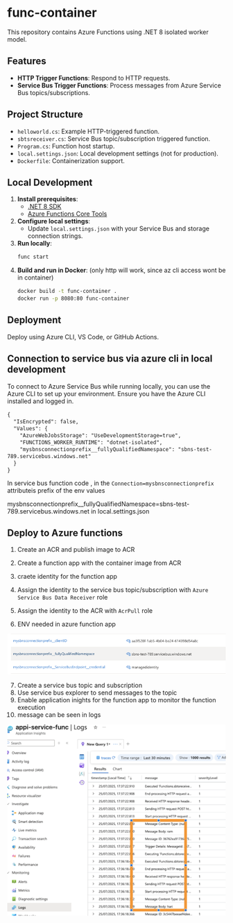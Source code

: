 # func-container

This repository contains Azure Functions using .NET 8 isolated worker model.

## Features

- **HTTP Trigger Functions**: Respond to HTTP requests.
- **Service Bus Trigger Functions**: Process messages from Azure Service Bus topics/subscriptions.

## Project Structure

- `helloworld.cs`: Example HTTP-triggered function.
- `sbtsreceiver.cs`: Service Bus topic/subscription triggered function.
- `Program.cs`: Function host startup.
- `local.settings.json`: Local development settings (not for production).
- `Dockerfile`: Containerization support.

## Local Development

1. **Install prerequisites**:
   - [.NET 8 SDK](https://dotnet.microsoft.com/download)
   - [Azure Functions Core Tools](https://docs.microsoft.com/azure/azure-functions/functions-run-local)
2. **Configure local settings**:
   - Update `local.settings.json` with your Service Bus and storage connection strings.
3. **Run locally**:
   ```bash
   func start
   ```
4. **Build and run in Docker**: (only http will work, since az cli access wont be in container)
   ```bash
   docker build -t func-container .
   docker run -p 8080:80 func-container
   ```

## Deployment

Deploy using Azure CLI, VS Code, or GitHub Actions.

## Connection to service bus via azure cli in local development
To connect to Azure Service Bus while running locally, you can use the Azure CLI to set up your environment. Ensure you have the Azure CLI installed and logged in.

```
{
  "IsEncrypted": false,
  "Values": {
    "AzureWebJobsStorage": "UseDevelopmentStorage=true",
    "FUNCTIONS_WORKER_RUNTIME": "dotnet-isolated",
    "mysbnsconnectionprefix__fullyQualifiedNamespace": "sbns-test-789.servicebus.windows.net"
  }
}

```

In service bus function code , in the `Connection=mysbnsconnectionprefix` attributeis prefix of the env values 


mysbnsconnectionprefix__fullyQualifiedNamespace=sbns-test-789.servicebus.windows.net in local.settings.json

## Deploy to Azure functions 

1. Create an ACR and publish image to ACR 
2. Create a function app with the container image from ACR
3. craete identity for the function app
4. Assign the identity to the service bus topic/subscription with `Azure Service Bus Data Receiver`
 role
5. Assign the identity to the ACR with `AcrPull` role

6. ENV needed in azure function app

![alt text](image.png)

7. Create a service bus topic and subscription
8. Use service bus explorer to send messages to the topic
9. Enable application inights for the function app to monitor the function execution
10. message can be seen in logs

![alt text](image-1.png)